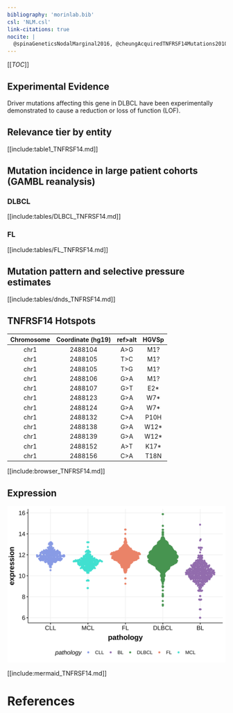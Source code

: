 ```yaml
---
bibliography: 'morinlab.bib'
csl: 'NLM.csl'
link-citations: true
nocite: |
  @spinaGeneticsNodalMarginal2016, @cheungAcquiredTNFRSF14Mutations2010a -->, @morinFrequentMutationHistonemodifying2011, @spinaGeneticsNodalMarginal2016b -->, @cheungAcquiredTNFRSF14Mutations2010, 
---
```


[[_TOC_]]



## Experimental Evidence

Driver mutations affecting this gene in DLBCL have been experimentally demonstrated to cause a reduction or loss of function (LOF).

## Relevance tier by entity

[[include:table1_TNFRSF14.md]]

## Mutation incidence in large patient cohorts (GAMBL reanalysis)

### DLBCL
[[include:tables/DLBCL_TNFRSF14.md]]

### FL
[[include:tables/FL_TNFRSF14.md]]

## Mutation pattern and selective pressure estimates

[[include:tables/dnds_TNFRSF14.md]]

## TNFRSF14 Hotspots

| Chromosome |Coordinate (hg19) | ref>alt | HGVSp | 
 | :---:| :---: | :--: | :---: |
| chr1 | 2488104 | A>G | M1? |
| chr1 | 2488105 | T>C | M1? |
| chr1 | 2488105 | T>G | M1? |
| chr1 | 2488106 | G>A | M1? |
| chr1 | 2488107 | G>T | E2* |
| chr1 | 2488123 | G>A | W7* |
| chr1 | 2488124 | G>A | W7* |
| chr1 | 2488132 | C>A | P10H |
| chr1 | 2488138 | G>A | W12* |
| chr1 | 2488139 | G>A | W12* |
| chr1 | 2488152 | A>T | K17* |
| chr1 | 2488156 | C>A | T18N |

[[include:browser_TNFRSF14.md]]

## Expression
![](images/gene_expression/TNFRSF14_by_pathology.svg)


<!-- ORIGIN: cheungAcquiredTNFRSF14Mutations2010a @cheungAcquiredTNFRSF14Mutations2010a -->
<!-- FL: cheungAcquiredTNFRSF14Mutations2010a -->
<!-- MZL: spinaGeneticsNodalMarginal2016b @spinaGeneticsNodalMarginal2016b -->
<!-- DLBCL: morinFrequentMutationHistonemodifying2011 -->

[[include:mermaid_TNFRSF14.md]]

# References

